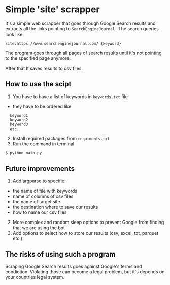 # Simple 'site' scrapper
It's a simple web scrapper that goes through Google Search results and extracts all the links pointing to `SearchEngineJournal.`
The search queries look like:
```
site:https://www.searchenginejournal.com/ {keyword}
```
The program goes through all pages of search results until it's not pointing to the specified page anymore.

After that It saves results to csv files.

## How to use the scipt
1. You have to have a list of keywords in `keywords.txt` file
  - they have to be ordered like
  ```
    keyword1
    keyword2
    keyword3
    etc.
  ```
2. Install required packages from `requiments.txt`
3. Run the command in terminal
```
$ python main.py
```
## Future improvements
1. Add argparse to specifie:
  - the name of file with keywords
  - name of columns of csv files
  - the name of target site
  - the destination where to save our results
  - how to name our csv files
2. More complex and random sleep options to prevent Google from finding that we are using the bot
3. Add options to select how to store our results (csv, excel, txt, parquet etc.)
## The risks of using such a program
Scraping Google Search results goes against Google's terms and condiotion. Violating those can become a legal problem, but it's depends on your countries legal system.
